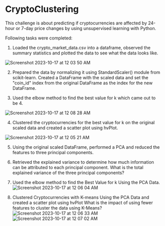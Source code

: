 # CryptoClustering

This challenge is about predicting if cryptocurrencies are affected by 24-hour or 7-day price changes by using unsupervised learning with Python. 

Following tasks were completed:

1) Loaded the crypto_market_data.csv into a dataframe, observed the summary statistics and plotted the data to see what the data looks like.

![Screenshot 2023-10-17 at 12 03 50 AM](https://github.com/ShipraGupta16/CryptoClustering/assets/25715747/c8725e2c-a605-493d-bb5c-66b64554fb96)

2) Prepared the data by normalizing it using StandardScaler() module from scikit-learn. Created a DataFrame with the scaled data and set the "coin_id" index from the original DataFrame as the index for the new DataFrame.

3) Used the elbow method to find the best value for k which came out to be 4.

![Screenshot 2023-10-17 at 12 08 28 AM](https://github.com/ShipraGupta16/CryptoClustering/assets/25715747/8a11f0a6-9997-4fb3-b6ff-2e542250082c)


4) Clustered the cryptocurrencies for the best value for k on the original scaled data and created a scatter plot using hvPlot.

![Screenshot 2023-10-17 at 12 05 21 AM](https://github.com/ShipraGupta16/CryptoClustering/assets/25715747/c36bd064-7247-419c-a3ae-1d565dc8ddcb)

5) Using the original scaled DataFrame, performed a PCA and reduced the features to three principal components.
   
6) Retrieved the explained variance to determine how much information can be attributed to each principal component.
What is the total explained variance of the three principal components?

7) Used the elbow method to find the Best Value for k Using the PCA Data.
![Screenshot 2023-10-17 at 12 06 04 AM](https://github.com/ShipraGupta16/CryptoClustering/assets/25715747/8b75666d-4ca4-44ac-917d-c1b2b6a354e5)

8) Clustered Cryptocurrencies with K-means Using the PCA Data and created a scatter plot using hvPlot
What is the impact of using fewer features to cluster the data using K-Means?
![Screenshot 2023-10-17 at 12 06 33 AM](https://github.com/ShipraGupta16/CryptoClustering/assets/25715747/07b61446-99c0-4952-9aa9-9df5ea610a6d)
![Screenshot 2023-10-17 at 12 07 02 AM](https://github.com/ShipraGupta16/CryptoClustering/assets/25715747/0d01f0a4-d4df-4a67-a71e-6967a6e8eb05)

